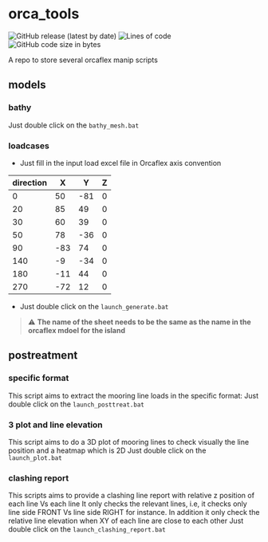 # orca_tools
![GitHub release (latest by date)](https://img.shields.io/github/v/release/pacourbet/orca_tools?display_name=tag&style=plastic)
![Lines of code](https://img.shields.io/tokei/lines/github/pacourbet/orca_tools?style=plastic)
![GitHub code size in bytes](https://img.shields.io/github/languages/code-size/pacourbet/orca_tools?style=plastic)

A repo to store several orcaflex manip scripts

## models

### bathy
Just double click on the `bathy_mesh.bat`

### loadcases
- Just fill in the input load excel file in Orcaflex axis convention

| direction | X    | Y    | Z |
| --------- | ---- | ---- | - |
| 0         | 50   | \-81 | 0 |
| 20        | 85   | 49   | 0 |
| 30        | 60   | 39   | 0 |
| 50        | 78   | \-36 | 0 |
| 90        | \-83 | 74   | 0 |
| 140       | \-9  | \-34 | 0 |
| 180       | \-11 | 44   | 0 |
| 270       | \-72 | 12   | 0 |

- Just double click on the `launch_generate.bat`

> :warning: **The name of the sheet needs to be the same as the name in the orcaflex mdoel for the island**

## postreatment

### specific format
This script aims to extract the mooring line loads in the specific format:
Just double click on the `launch_posttreat.bat`

### 3 plot and line elevation
This script aims to do a 3D plot of mooring lines to check visually the line position and a heatmap which is 2D
Just double click on the `launch_plot.bat`

### clashing report
This scripts aims to provide a clashing line report with relative z position of each line Vs each line
It only checks the relevant lines, i.e, it checks only line side FRONT Vs line side RIGHT for instance.
In addition it only check the relative line elevation when XY of each line are close to each other
Just double click on the `launch_clashing_report.bat`
